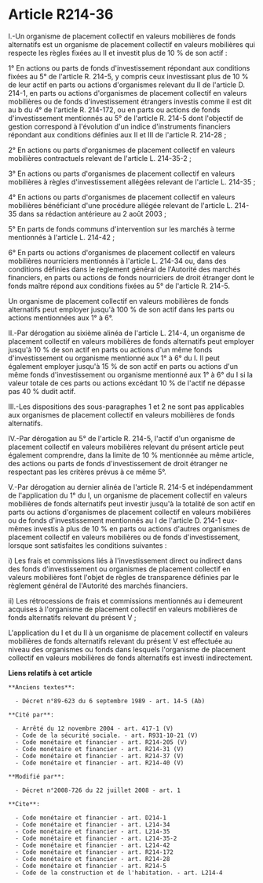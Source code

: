 # Article R214-36

I.-Un organisme de placement collectif en valeurs mobilières de fonds alternatifs est un organisme de placement collectif en
valeurs mobilières qui respecte les règles fixées au II et investit plus de 10 % de son actif : 

1° En actions ou parts de fonds d'investissement répondant aux conditions fixées au 5° de l'article R. 214-5, y compris ceux
investissant plus de 10 % de leur actif en parts ou actions d'organismes relevant du II de l'article D. 214-1, en parts ou
actions d'organismes de placement collectif en valeurs mobilières ou de fonds d'investissement étrangers investis comme il
est dit au b du 4° de l'article R. 214-172, ou en parts ou actions de fonds d'investissement mentionnés au 5° de l'article R.
214-5 dont l'objectif de gestion correspond à l'évolution d'un indice d'instruments financiers répondant aux conditions
définies aux II et III de l'article R. 214-28 ; 

2° En actions ou parts d'organismes de placement collectif en valeurs mobilières contractuels relevant de l'article L.
214-35-2 ; 

3° En actions ou parts d'organismes de placement collectif en valeurs mobilières à règles d'investissement allégées relevant
de l'article L. 214-35 ; 

4° En actions ou parts d'organismes de placement collectif en valeurs mobilières bénéficiant d'une procédure allégée relevant
de l'article L. 214-35 dans sa rédaction antérieure au 2 août 2003 ; 

5° En parts de fonds communs d'intervention sur les marchés à terme mentionnés à l'article L. 214-42 ; 

6° En parts ou actions d'organismes de placement collectif en valeurs mobilières nourriciers mentionnés à l'article L. 214-34
ou, dans des conditions définies dans le règlement général de l'Autorité des marchés financiers, en parts ou actions de fonds
nourriciers de droit étranger dont le fonds maître répond aux conditions fixées au 5° de l'article R. 214-5. 

Un organisme de placement collectif en valeurs mobilières de fonds alternatifs peut employer jusqu'à 100 % de son actif dans
les parts ou actions mentionnées aux 1° à 6°. 

II.-Par dérogation au sixième alinéa de l'article L. 214-4, un organisme de placement collectif en valeurs mobilières de
fonds alternatifs peut employer jusqu'à 10 % de son actif en parts ou actions d'un même fonds d'investissement ou organisme
mentionné aux 1° à 6° du I. Il peut également employer jusqu'à 15 % de son actif en parts ou actions d'un même fonds
d'investissement ou organisme mentionné aux 1° à 6° du I si la valeur totale de ces parts ou actions excédant 10 % de l'actif
ne dépasse pas 40 % dudit actif. 

III.-Les dispositions des sous-paragraphes 1 et 2 ne sont pas applicables aux organismes de placement collectif en valeurs
mobilières de fonds alternatifs. 

IV.-Par dérogation au 5° de l'article R. 214-5, l'actif d'un organisme de placement collectif en valeurs mobilières relevant
du présent article peut également comprendre, dans la limite de 10 % mentionnée au même article, des actions ou parts de
fonds d'investissement de droit étranger ne respectant pas les critères prévus à ce même 5°.

V.-Par dérogation au dernier alinéa de l'article R. 214-5 et indépendamment de l'application du 1° du I, un organisme de
placement collectif en valeurs mobilières de fonds alternatifs peut investir jusqu'à la totalité de son actif en parts ou
actions d'organismes de placement collectif en valeurs mobilières ou de fonds d'investissement mentionnés au I de l'article
D. 214-1 eux-mêmes investis à plus de 10 % en parts ou actions d'autres organismes de placement collectif en valeurs
mobilières ou de fonds d'investissement, lorsque sont satisfaites les conditions suivantes : 

i) Les frais et commissions liés à l'investissement direct ou indirect dans des fonds d'investissement ou organismes de
placement collectif en valeurs mobilières font l'objet de règles de transparence définies par le règlement général de
l'Autorité des marchés financiers. 

ii) Les rétrocessions de frais et commissions mentionnés au i demeurent acquises à l'organisme de placement collectif en
valeurs mobilières de fonds alternatifs relevant du présent V ; 

L'application du I et du II à un organisme de placement collectif en valeurs mobilières de fonds alternatifs relevant du
présent V est effectuée au niveau des organismes ou fonds dans lesquels l'organisme de placement collectif en valeurs
mobilières de fonds alternatifs est investi indirectement.

**Liens relatifs à cet article**

	**Anciens textes**:

	  - Décret n°89-623 du 6 septembre 1989 - art. 14-5 (Ab)

	**Cité par**:

	  - Arrêté du 12 novembre 2004 - art. 417-1 (V)
	  - Code de la sécurité sociale. - art. R931-10-21 (V)
	  - Code monétaire et financier - art. R214-205 (V)
	  - Code monétaire et financier - art. R214-31 (V)
	  - Code monétaire et financier - art. R214-37 (V)
	  - Code monétaire et financier - art. R214-40 (V)

	**Modifié par**:

	  - Décret n°2008-726 du 22 juillet 2008 - art. 1

	**Cite**:

	  - Code monétaire et financier - art. D214-1
	  - Code monétaire et financier - art. L214-34
	  - Code monétaire et financier - art. L214-35
	  - Code monétaire et financier - art. L214-35-2
	  - Code monétaire et financier - art. L214-42
	  - Code monétaire et financier - art. R214-172
	  - Code monétaire et financier - art. R214-28
	  - Code monétaire et financier - art. R214-5
	  - Code de la construction et de l'habitation. - art. L214-4

